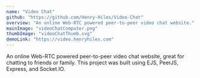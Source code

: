 ```yaml
---
name: "Video Chat"
github: "https://github.com/Henry-Hiles/Video-Chat"
overview: "An online Web-RTC powered peer-to-peer video chat website."
mainImage: "videoChatComputer.png"
thumbImage: "videoChatThumb.svg"
demoLink: "https://video.henryhiles.com"
---
```


An online Web-RTC powered peer-to-peer video chat website, great for chatting to friends or family. This project was built using EJS, PeerJS, Express, and Socket.IO.
